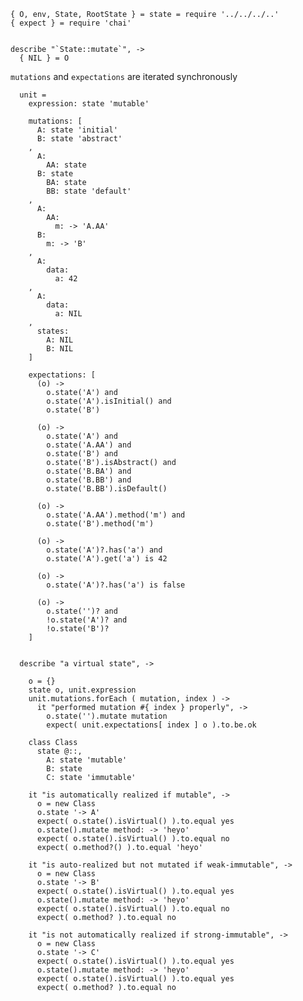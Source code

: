    { O, env, State, RootState } = state = require '../../../..'
    { expect } = require 'chai'


    describe "`State::mutate`", ->
      { NIL } = O

`mutations` and `expectations` are iterated synchronously

      unit =
        expression: state 'mutable'

        mutations: [
          A: state 'initial'
          B: state 'abstract'
        ,
          A:
            AA: state
          B: state
            BA: state
            BB: state 'default'
        ,
          A:
            AA:
              m: -> 'A.AA'
          B:
            m: -> 'B'
        ,
          A:
            data:
              a: 42
        ,
          A:
            data:
              a: NIL
        ,
          states:
            A: NIL
            B: NIL
        ]

        expectations: [
          (o) ->
            o.state('A') and
            o.state('A').isInitial() and
            o.state('B')

          (o) ->
            o.state('A') and
            o.state('A.AA') and
            o.state('B') and
            o.state('B').isAbstract() and
            o.state('B.BA') and
            o.state('B.BB') and
            o.state('B.BB').isDefault()

          (o) ->
            o.state('A.AA').method('m') and
            o.state('B').method('m')

          (o) ->
            o.state('A')?.has('a') and
            o.state('A').get('a') is 42

          (o) ->
            o.state('A')?.has('a') is false

          (o) ->
            o.state('')? and
            !o.state('A')? and
            !o.state('B')?
        ]


      describe "a virtual state", ->

        o = {}
        state o, unit.expression
        unit.mutations.forEach ( mutation, index ) ->
          it "performed mutation #{ index } properly", ->
            o.state('').mutate mutation
            expect( unit.expectations[ index ] o ).to.be.ok

        class Class
          state @::,
            A: state 'mutable'
            B: state
            C: state 'immutable'

        it "is automatically realized if mutable", ->
          o = new Class
          o.state '-> A'
          expect( o.state().isVirtual() ).to.equal yes
          o.state().mutate method: -> 'heyo'
          expect( o.state().isVirtual() ).to.equal no
          expect( o.method?() ).to.equal 'heyo'

        it "is auto-realized but not mutated if weak-immutable", ->
          o = new Class
          o.state '-> B'
          expect( o.state().isVirtual() ).to.equal yes
          o.state().mutate method: -> 'heyo'
          expect( o.state().isVirtual() ).to.equal no
          expect( o.method? ).to.equal no

        it "is not automatically realized if strong-immutable", ->
          o = new Class
          o.state '-> C'
          expect( o.state().isVirtual() ).to.equal yes
          o.state().mutate method: -> 'heyo'
          expect( o.state().isVirtual() ).to.equal yes
          expect( o.method? ).to.equal no
